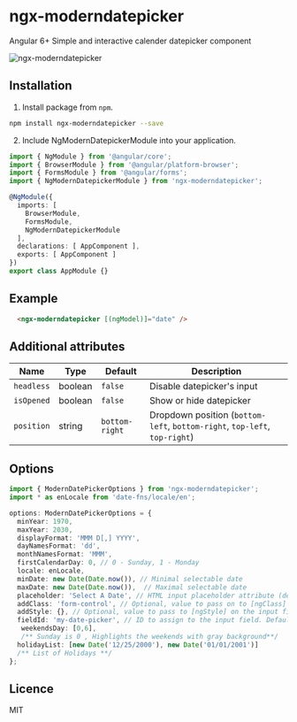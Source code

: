 # ngx-moderndatepicker

Angular 6+ Simple and interactive calender datepicker component

![ngx-moderndatepicker](https://github.com/bansalss001/ngx-moderndatepicker/blob/master/src/assets/Screenshot%202021-06-11%20at%2011.00.41%20AM.png)

## Installation

1. Install package from `npm`.

```sh
npm install ngx-moderndatepicker --save
```

2. Include NgModernDatepickerModule into your application.

```ts
import { NgModule } from '@angular/core';
import { BrowserModule } from '@angular/platform-browser';
import { FormsModule } from '@angular/forms';
import { NgModernDatepickerModule } from 'ngx-moderndatepicker';

@NgModule({
  imports: [
    BrowserModule,
    FormsModule,
    NgModernDatepickerModule
  ],
  declarations: [ AppComponent ],
  exports: [ AppComponent ]
})
export class AppModule {}
```

## Example
```html
  <ngx-moderndatepicker [(ngModel)]="date" />
```

## Additional attributes
|Name|Type|Default|Description|
| --- | --- | --- | --- |
|`headless`|boolean|`false`|Disable datepicker's input|
|`isOpened`|boolean|`false`|Show or hide datepicker|
|`position`|string|`bottom-right`|Dropdown position (`bottom-left`, `bottom-right`, `top-left`, `top-right`)|

## Options
```ts
import { ModernDatePickerOptions } from 'ngx-moderndatepicker';
import * as enLocale from 'date-fns/locale/en';

options: ModernDatePickerOptions = {
  minYear: 1970,
  maxYear: 2030,
  displayFormat: 'MMM D[,] YYYY',
  dayNamesFormat: 'dd',
  monthNamesFormat: 'MMM',
  firstCalendarDay: 0, // 0 - Sunday, 1 - Monday
  locale: enLocale,
  minDate: new Date(Date.now()), // Minimal selectable date
  maxDate: new Date(Date.now()),  // Maximal selectable date
  placeholder: 'Select A Date', // HTML input placeholder attribute (default: '')
  addClass: 'form-control', // Optional, value to pass on to [ngClass] on the input field
  addStyle: {}, // Optional, value to pass to [ngStyle] on the input field
  fieldId: 'my-date-picker', // ID to assign to the input field. Defaults to datepicker-<counter>
   weekendsDay: [0,6],
   /** Sunday is 0 , Highlights the weekends with gray background**/
  holidayList: [new Date('12/25/2000'), new Date('01/01/2001')]
  /** List of Holidays **/
};
```

## Licence

MIT
